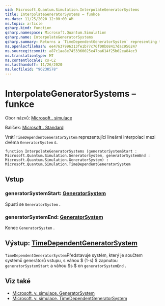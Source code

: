 ```yaml
---
uid: Microsoft.Quantum.Simulation.InterpolateGeneratorSystems
title: InterpolateGeneratorSystems – funkce
ms.date: 11/25/2020 12:00:00 AM
ms.topic: article
qsharp.kind: function
qsharp.namespace: Microsoft.Quantum.Simulation
qsharp.name: InterpolateGeneratorSystems
qsharp.summary: Returns a `TimeDependentGeneratorSystem` representing the linear interpolation between two `GeneratorSystem`s.
ms.openlocfilehash: ee47637996313fe1b77c76f00b08417dac956247
ms.sourcegitcommit: a87c1aa8e7453360025e47ba614f25b02ea84ec3
ms.translationtype: MT
ms.contentlocale: cs-CZ
ms.lasthandoff: 11/26/2020
ms.locfileid: "96230578"
---
```

# <a name="interpolategeneratorsystems-function"></a>InterpolateGeneratorSystems – funkce

Obor názvů: [Microsoft.. simulace](xref:Microsoft.Quantum.Simulation)

Balíček: [Microsoft.. Standard](https://nuget.org/packages/Microsoft.Quantum.Standard)


Vrátí `TimeDependentGeneratorSystem` reprezentující lineární interpolaci mezi dvěma `GeneratorSystem` s.

```qsharp
function InterpolateGeneratorSystems (generatorSystemStart : Microsoft.Quantum.Simulation.GeneratorSystem, generatorSystemEnd : Microsoft.Quantum.Simulation.GeneratorSystem) : Microsoft.Quantum.Simulation.TimeDependentGeneratorSystem
```


## <a name="input"></a>Vstup

### <a name="generatorsystemstart--generatorsystem"></a>generatorSystemStart: [GeneratorSystem](xref:Microsoft.Quantum.Simulation.GeneratorSystem)

Spustí se `GeneratorSystem` .


### <a name="generatorsystemend--generatorsystem"></a>generatorSystemEnd: [GeneratorSystem](xref:Microsoft.Quantum.Simulation.GeneratorSystem)

Konec `GeneratorSystem` .



## <a name="output--timedependentgeneratorsystem"></a>Výstup: [TimeDependentGeneratorSystem](xref:Microsoft.Quantum.Simulation.TimeDependentGeneratorSystem)

`TimeDependentGeneratorSystem`Představuje systém, který je součtem systémů generátorů vstupu, s váhou $ (1-s) $ zapnutou `generatorSystemStart` a váhou $s $ on `generatorSystemEnd` .

## <a name="see-also"></a>Viz také

- [Microsoft. v. simulace. GeneratorSystem](xref:Microsoft.Quantum.Simulation.GeneratorSystem)
- [Microsoft. v. simulace. TimeDependentGeneratorSystem](xref:Microsoft.Quantum.Simulation.TimeDependentGeneratorSystem)
